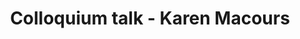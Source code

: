 ---
name: Karen Macours
position: Chaired Professor, Paris School of Economics
title: Colloquium talk - Karen Macours
date_coll: Tuesday, November 28th 2023, 9 AM PT / 12 PM ET / 5 PM WAT / 6 PM CET
bio: Karen Macours is a chaired professor at the Paris School of Economics (PSE), and senior researcher (directrice de recherche) at the French National Research Institute for Agriculture, Food and Environment (INRAE). Her research focuses on agricultural productivity and rural poverty reduction in developing countries, impact assessment related to agricultural R&D, the evaluation of programs addressing households' productive and human capital investments (early childhood, health, nutrition, education) and related measurement and methodological questions. She currently serves as the chair of the CGIAR's Standing Panel on Impact Assessment (SPIA), co-chair of the health sector and the Learning for All Initiative and board member of JPAL (Abdul Latif Jameel Poverty Action Lab), member of the board of directors of BREAD (Bureau for Research and Economic Analysis of Development) and the Feed the Future Innovation Lab for Market Risk and Resilience, and is an affiliate of CEPR (Center for Economic Policy Research) and EUDN (European Universities Development Network). She is co-editor of the Journal of Development Economics, and associate editor of the American Journal of Agricultural Economics, and co-organizer of the Virtual Development Economics Seminar Series VDEV/CEPR/BREAD. She previously was associate professor of international economics at SAIS-Johns Hopkins University. She received her MS in Agricultural Engineering from the K.U. Leuven and her PhD in Agricultural and Resource Economics from the University of California at Berkeley.
talktitle: Measuring the Long-run Impact of Cash Transfers
talkapstract: Cash transfer programs are the prime example of a social innovation that has scaled rapidly across the globe. Such programs often have multiple objectives, from providing short-term safety nets to the long-term ambition of breaking the intergenerational transmission of poverty. A lot of empirical evidence has been accumulated on the short term goals. 25 years after the start of the first national programs in Mexico and Brazil, we can also start taking stock of the long-term objectives. This presentation will first discuss the methodological challenges for studying long-term returns, focusing on common pitfalls and potential solutions. It will then lay out a framework to consider the different pathways and mechanisms towards long-term returns to clarify the type of outcomes and contextual variables to measure both on the intermediate and long run. Given the complexity and multi-dimensionality of the theory-of-change for long-term impacts, we then draw lessons from different studies, following the framework. We first highlight the evidence on long-term returns to conditional cash transfers (CCTs) that operate through returns on investments in education and skills. A lot of this evidence draws on the first generation of CCTs in Latin America, but we also link to the emerging evidence from other regions. We then turn to evidence on unconditional cash transfers (UCTs), which is particularly prominent for Sub-Saharan Africa, focusing on a wider set of investments and behavioral changes with evidence on impacts years after the end of the transfers.
description: Karen Macours - Measuring the Long-run Impact of Cash Transfers
season: Fall 2023
active: 1
image: "/assets/colloquium/karen_macours.jpg"
link: https://www.parisschoolofeconomics.eu/en/macours-karen/
youtube_link: ""
---
